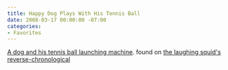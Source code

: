 ```yaml
---
title: Happy Dog Plays With His Tennis Ball
date: 2008-03-17 00:00:00 -07:00
categories:
- Favorites
---
```


<p><a href="http://www.youtube.com/watch?v=4PcL6-mjRNk">A dog and his tennis ball launching machine</a>. found on <a href="http://laughingsquid.com/">the laughing squid's reverse-chronological</a></p>
